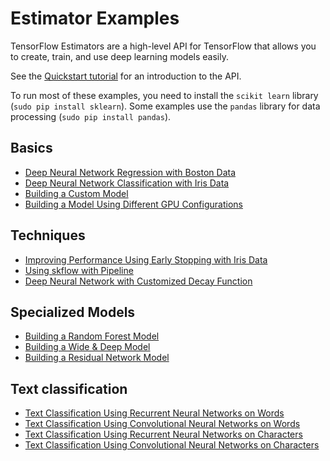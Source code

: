 # Estimator Examples

TensorFlow Estimators are a high-level API for TensorFlow that allows you to
create, train, and use deep learning models easily. 

See the [Quickstart tutorial](https://www.tensorflow.org/get_started/tflearn)
for an introduction to the API.

To run most of these examples, you need to install the `scikit learn` library
(`sudo pip install sklearn`). Some examples use the `pandas` library for data
processing (`sudo pip install pandas`).

## Basics

* [Deep Neural Network Regression with Boston Data]( https://www.tensorflow.org/code/tensorflow/examples/learn/boston.py)
* [Deep Neural Network Classification with Iris Data]( https://www.tensorflow.org/code/tensorflow/examples/learn/iris.py)
* [Building a Custom Model]( https://www.tensorflow.org/code/tensorflow/examples/learn/iris_custom_model.py)
* [Building a Model Using Different GPU Configurations]( https://www.tensorflow.org/code/tensorflow/examples/learn/iris_run_config.py)

## Techniques

* [Improving Performance Using Early Stopping with Iris Data]( https://www.tensorflow.org/code/tensorflow/examples/learn/iris_val_based_early_stopping.py)
* [Using skflow with Pipeline]( https://www.tensorflow.org/code/tensorflow/examples/learn/iris_with_pipeline.py)
* [Deep Neural Network with Customized Decay Function]( https://www.tensorflow.org/code/tensorflow/examples/learn/iris_custom_decay_dnn.py)

## Specialized Models
* [Building a Random Forest Model]( https://www.tensorflow.org/code/tensorflow/examples/learn/random_forest_mnist.py)
* [Building a Wide & Deep Model]( https://www.tensorflow.org/code/tensorflow/examples/learn/wide_n_deep_tutorial.py)
* [Building a Residual Network Model]( https://www.tensorflow.org/code/tensorflow/examples/learn/resnet.py)

## Text classification

* [Text Classification Using Recurrent Neural Networks on Words]( https://www.tensorflow.org/code/tensorflow/examples/learn/text_classification.py)
* [Text Classification Using Convolutional Neural Networks on Words]( https://www.tensorflow.org/code/tensorflow/examples/learn/text_classification_cnn.py)
* [Text Classification Using Recurrent Neural Networks on Characters]( https://www.tensorflow.org/code/tensorflow/examples/learn/text_classification_character_rnn.py)
* [Text Classification Using Convolutional Neural Networks on Characters]( https://www.tensorflow.org/code/tensorflow/examples/learn/text_classification_character_cnn.py)
